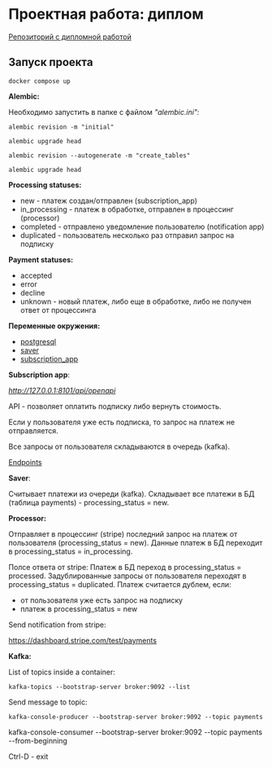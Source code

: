 # Проектная работа: диплом

[Репозиторий c дипломной работой](https://github.com/NataliaLaktyushkina/graduate_work)

## Запуск проекта
`docker compose up`

**Alembic:**

Необходимо запустить в папке с файлом *"alembic.ini":*

`alembic revision -m "initial"`

`alembic upgrade head`

`alembic revision --autogenerate -m "create_tables"`

`alembic upgrade head`

**Processing statuses:**
- new - платеж создан/отправлен (subscription_app)
- in_processing - платеж в обработке, отправлен в процессинг (processor)
- completed -  отправлено уведомление пользователю (notification app)
- duplicated - пользователь несколько раз отправил запрос на подписку

**Payment statuses:**
- accepted
- error
- decline
- unknown - новый платеж, либо еще в обработке, либо не получен ответ от процессинга


**Переменные окружения:**
- [postgresql](docker/postgres/.env.example)
- [saver](saver/app/core/.env.example)
- [subscription_app](subscription_app/src/core/.env.example)

**Subscription app**:

*http://127.0.0.1:8101/api/openapi*

API - позволяет оплатить подписку либо вернуть стоимость.

Если у пользователя уже есть подписка, то запрос на платеж не отправляется.

Все запросы от пользователя складываются в очередь (kafka).

[Endpoints](scheme/API.png)

**Saver**:

Считывает платежи из очереди (kafka).
Складывает все платежи в БД (таблица payments) - processing_status = new.

**Processor:**

Отправляет в процессинг (stripe) последний запрос на платеж от пользователя (processing_status = new).
Данные платеж в БД переходит в processing_status = in_processing.

Полсе ответа от stripe:
Платеж в БД переход в processing_status = processed.
Задублированные запросы от пользователя переходят в  processing_status = duplicated.
Платеж считается дублем, если:
 - от пользователя уже есть запрос на подписку
 - платеж в processing_status = new

Send notification from stripe:

https://dashboard.stripe.com/test/payments

**Kafka:**

List of topics inside a container:

`kafka-topics --bootstrap-server broker:9092 --list`

Send message to topic:

`kafka-console-producer --bootstrap-server broker:9092 --topic payments`

kafka-console-consumer --bootstrap-server broker:9092 --topic payments --from-beginning

Ctrl-D - exit
